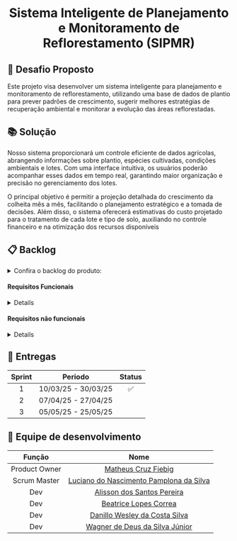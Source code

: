 <h1 align="center"> Sistema Inteligente de Planejamento e Monitoramento de Reflorestamento (SIPMR) </h1>

## :page_facing_up: Desafio Proposto
Este projeto visa desenvolver um sistema inteligente para planejamento e monitoramento de reflorestamento, utilizando uma base de dados de plantio para prever padrões de crescimento, 
sugerir melhores estratégias de recuperação ambiental e monitorar a evolução das áreas reflorestadas.


## :books: Solução
Nosso sistema proporcionará um controle eficiente de dados agrícolas, abrangendo informações sobre plantio, espécies cultivadas, condições ambientais e lotes. Com uma interface intuitiva, os usuários poderão acompanhar esses dados em tempo real, garantindo maior organização e precisão no gerenciamento dos lotes. 

O principal objetivo é permitir a projeção detalhada do crescimento da colheita mês a mês, facilitando o planejamento estratégico e a tomada de decisões. Além disso, o sistema oferecerá estimativas do custo projetado para o tratamento de cada lote e tipo de solo, auxiliando no controle financeiro e na otimização dos recursos disponíveis


## :clipboard: Backlog
<details>  
<summary> Confira o backlog do produto: </summary>
<br>
<table>
  <tr>
    <th>Prioridade</th>
    <th>Feature</th>
    <th>Sprint</th>
    <th>Requisitos</th>
  </tr>
  <tr>
    <td>Alta</td>
    <td>Dashboard Projeção de crescimento da colheita do lote informado</td>
    <td>1</td>
    <td></td>
  </tr>
  
  <tr>
    <td>Alta</td>
    <td>Dashboard Projeção de desempenho (R$) da espécie com base nas condições de cada lote</td>
    <td>1</td>
    <td></td>
  </tr>
  
  
  <tr>
    <td>Alta</td>
    <td>Dashboard Projeção de gastos com tratamento do solo</td>
    <td>1</td>
    <td></td>
  </tr>
  
  
  <tr>
    <td>Alta</td>
    <td>Tela de dashboards</td>
    <td>1</td>
    <td></td>
  </tr>
  
  
  <tr>
    <td>Alta</td>
    <td>Tela de atualização diária de plantios</td>
    <td>1</td>
    <td></td>
  </tr>
  
  
  <tr>
    <td>Alta</td>
    <td>Tela de cadastro de plantios</td>
    <td>1</td>
    <td></td>
  </tr>
  
  
  <tr>
    <td>Alta</td>
    <td>Autenticação de Usuário</td>
    <td>2</td>
    <td></td>
  </tr>
  
  
  <tr>
    <td>Alta</td>
    <td>Cadastro de Usuário</td>
    <td>2</td>
    <td></td>
  </tr>
  
  
  <tr>
    <td>Alta</td>
    <td>Deleção de Conta</td>
    <td>2</td>
    <td></td>
  </tr>
  
  
  <tr>
    <td>Alta</td>
    <td>Permissionamento da tela de Usuário</td>
    <td>2</td>
    <td></td>
  </tr>
  
  
  <tr>
    <td>Alta</td>
    <td>Notificação de vazamento de dados do usuários</td>
    <td>2</td>
    <td></td>
  </tr>
  
  
  <tr>
    <td>Alta</td>
    <td>Visualização de Informações Pessoais</td>
    <td>2</td>
    <td></td>
  </tr>
  
  
  <tr>
    <td>Alta</td>
    <td>Atualização de dados Pessoais</td>
    <td>2</td>
    <td></td>
  </tr>
  
  
  <tr>
    <td>Alta</td>
    <td>Cadastro de Lotes</td>
    <td>3</td>
    <td></td>
  </tr>
  
  
  <tr>
    <td>Alta</td>
    <td>Visualização de Lotes</td>
    <td>3</td>
    <td></td>
  </tr>
  
  
  <tr>
    <td>Alta</td>
    <td>Deleção de Lotes</td>
    <td>3</td>
    <td></td>
  </tr>
  
  
  <tr>
    <td>Alta</td>
    <td>Portabilidade de Dados</td>
    <td>3</td>
    <td></td>
  </tr>
</table>
</details>

#### Requisitos Funcionais
<details>
  <table>
    <tr>
      <td>RF-1</td>
      <td>O sistema deve permitir o gerenciamento de usuários, garantindo que exista dois tipos de acesso: Operador com permissão de gerir os dados da plataforma e Usuário com permissão de visualização dos gráficos.</td>
    </tr>
    <tr>
      <td>RF-2</td>
      <td>O sistema deve permitir gerenciar um plantio, permitindo listá-lo, excluí-lo e cadastrá-lo.</td>
    </tr>
    <tr>
      <td>RF-3</td>
      <td>O sistema deve permitir gerenciar espécies, permitindo listá-las, excluí-las e cadastrá-las.</td>
    </tr>
    <tr>
      <td>RF-4</td>
      <td>O sistema deve permitir gerenciar condições ambientais, permitindo listá-las, excluí-las e cadastrá-las.</td>
    </tr>
    <tr>
      <td>RF-5</td>
      <td>O sistema deve permitir gerenciar lotes, permitindo listá-los, excluí-los e cadastrá-los.</td>
    </tr>
    <tr>
      <td>RF-6</td>
      <td>O sistema deve fornecer um dashboard detalhado aos usuários que permita realizar as seguintes projeções:
          <ul>
            <li>Projeção de crescimento da colheita do lote informado (mês)</li>
            <li>Projeção de desempenho (R$) da espécie com base nas condições de cada lote</li>
            <li>Projeção de gastos com tratamento do solo</li>
          </ul>
      </td>
    </tr>
    <tr>
      <td>RF-7</td>
      <td>O sistema deve solicitar autorização explícita do usuário antes de coletar seus dados pessoais.</td>
    </tr>
    <tr>
      <td>RF-8</td>
      <td>O sistema deve permitir que os usuários solicitem a modificação ou exclusão de seus dados pessoais a qualquer momento.</td>
    </tr>
    <tr>
      <td>RF-9</td>
      <td>O sistema deve disparar e-mails para todos os usuários em caso de vazamento de dados notificando os dados expostos.</td>
    </tr>
  </table>
</details>

#### Requisitos não funcionais
<details>
  <table>
    <tr>
      <td>RNF-1</td>
      <td>O sistema deve utilizar modelos de aprendizado de máquina para prever dados relevantes ao plantio.</td>
    </tr>
    <tr>
      <td>RNF-2</td>
      <td>O sistema deve fornecer uma política de privacidade clara, informando aos usuários como seus dados serão utilizados, por quanto tempo serão armazenados, e quais dados específicos serão coletados.</td>
    </tr>
    <tr>
      <td>RNF-3</td>
      <td>O sistema deve permitir que seja realizada a portabilidade dos dados do usuário do sistema para qualquer outro, mantendo os dados seguros durante todo o processo.</td>
    </tr>
    <tr>
      <td>RNF-4</td>
      <td>O sistema deve ser otimizado para exibição em telas de desktop.</td>
    </tr>
    <tr>
      <td>RNF-5</td>
      <td>O sistema deve implementar autenticação e autorização usando tokens JWT.</td>
    </tr>
    <tr>
      <td>RNF-6</td>
      <td>O sistema deve ser compatível com os navegadores mais utilizados (Edge, Chrome e Firefox).</td>
    </tr>
  </table>
</details>

## :calendar: Entregas

| Sprint | Periodo | Status |
| :---: | :---: | :---: |
| 1 | 10/03/25 - 30/03/25 |:white_check_mark:  |
| 2 | 07/04/25 - 27/04/25 |  |
| 3 | 05/05/25 - 25/05/25 |  |


## :busts_in_silhouette: Equipe de desenvolvimento

| Função | Nome |
| :---: | :---: |
| Product Owner | [Matheus Cruz Fiebig](https://github.com/matheus-fiebig) |
| Scrum Master | [Luciano do Nascimento Pamplona da Silva](https://github.com/lucianonps) |
| Dev | [Alisson dos Santos Pereira](https://github.com/41issonm) |
| Dev | [Beatrice Lopes Correa](https://github.com/beatricelopes) |
| Dev | [Danillo Wesley da Costa Silva](https://github.com/xxzidanilloxx) |
| Dev | [Wagner de Deus da Silva Júnior](https://github.com/wdeus) |
